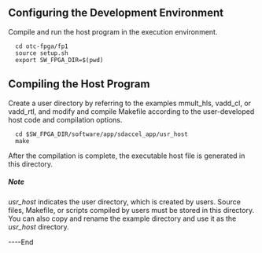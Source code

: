 Configuring the Development Environment
------------------------------------------------------------------------------------------------------------------------------------------------------------------------------------

Compile and run the host program in the execution environment.
```
  cd otc-fpga/fp1
  source setup.sh
  export SW_FPGA_DIR=$(pwd)
```

Compiling the Host Program
----------------------------------------------------------------------------------------------------------------------------------------------------------------------------------------

  Create a user directory by referring to the examples mmult_hls, vadd_cl, or vadd_rtl, and modify and compile Makefile according to the user-developed host code and compilation options.

```
  cd $SW_FPGA_DIR/software/app/sdaccel_app/usr_host
  make
```

  After the compilation is complete, the executable host file is generated in this directory.

##### Note

  *usr_host* indicates the user directory, which is created by users. Source files, Makefile, or scripts compiled by users must be stored in this directory.
  You can also copy and rename the example directory and use it as the *usr_host* directory.


----End

